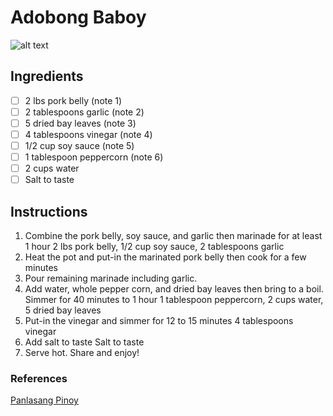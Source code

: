 # Adobong Baboy

<!-- ![alt text](../images/adobo.jpg) -->
![alt text](https://https://dvbondoy.github.io/porkhub-recipes/images/adobo.jpg)
## Ingredients
- [ ] 2 lbs pork belly (note 1)
- [ ] 2 tablespoons garlic (note 2)
- [ ] 5 dried bay leaves (note 3)
- [ ] 4 tablespoons vinegar (note 4)
- [ ] 1/2 cup soy sauce (note 5)
- [ ] 1 tablespoon peppercorn (note 6)
- [ ] 2 cups water
- [ ] Salt to taste

## Instructions
1. Combine the pork belly, soy sauce, and garlic then marinade for at least 1 hour
2 lbs pork belly, 1/2 cup soy sauce, 2 tablespoons garlic
2. Heat the pot and put-in the marinated pork belly then cook for a few minutes
3. Pour remaining marinade including garlic.
4. Add water, whole pepper corn, and dried bay leaves then bring to a boil. Simmer for 40 minutes to 1 hour
1 tablespoon peppercorn, 2 cups water, 5 dried bay leaves
5. Put-in the vinegar and simmer for 12 to 15 minutes
4 tablespoons vinegar
6. Add salt to taste
Salt to taste
7. Serve hot. Share and enjoy!

### References
[Panlasang Pinoy](https://panlasangpinoy.com/filipino-food-pork-adobo-recipe/#wprm-recipe-container-47218)